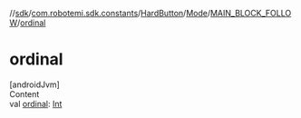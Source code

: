 //[sdk](../../../../../index.md)/[com.robotemi.sdk.constants](../../../index.md)/[HardButton](../../index.md)/[Mode](../index.md)/[MAIN_BLOCK_FOLLOW](index.md)/[ordinal](ordinal.md)



# ordinal  
[androidJvm]  
Content  
val [ordinal](ordinal.md): [Int](https://kotlinlang.org/api/latest/jvm/stdlib/kotlin/-int/index.html)  



